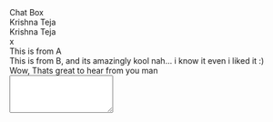 <!DOCTYPE html>
<html lang="en">
  <head>
    <meta charset="utf-8">
    <meta http-equiv="X-UA-Compatible" content="IE=edge">
    <meta name="viewport" content="width=device-width, initial-scale=1.0">
    <meta name="description" content="">
    <meta name="author" content="">
    <link rel="shortcut icon" href="facivon.ico">
    <title>Facebook like chat</title>
    <link href="style.css" rel="stylesheet">
    <script src="http://code.jquery.com/jquery-1.10.1.min.js"></script>
    <script src="script.js"></script>
  </head>
  <body>
  
  <div class="chat_box">
	<div class="chat_head"> Chat Box</div>
	<div class="chat_body"> 
	<div class="user"> Krishna Teja</div>
	</div>
  </div>
<div class="msg_box" style="right:290px">
	<div class="msg_head">Krishna Teja
	<div class="close">x</div>
	</div>
	<div class="msg_wrap">
		<div class="msg_body">
			<div class="msg_a">This is from A	</div>
			<div class="msg_b">This is from B, and its amazingly kool nah... i know it even i liked it :)</div>
			<div class="msg_a">Wow, Thats great to hear from you man </div>	
			<div class="msg_push"></div>
		</div>
	<div class="msg_footer"><textarea class="msg_input" rows="4"></textarea></div>
</div>
</div>
</body>
</html>

